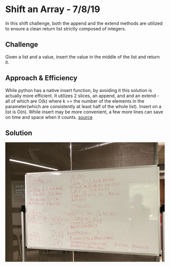 # Shift an Array - 7/8/19

In this shift challenge, both the append and the extend methods are utilized to ensure a clean return list strictly composed of integers.

## Challenge

Given a list and a value, insert the value in the middle of the list and return it.

## Approach & Efficiency

While python has a native insert function, by avoiding it this solution is actually more efficient. It utilizes 2 slices, an append, and and an extend - all of which are O(k) where k == the number of the elements in the parameter(which are consistently at least half of the whole list). Insert on a list is O(n). While insert may be more convenient, a few more lines can save on time and space when it counts.
 [source](https://wiki.python.org/moin/TimeComplexity)

## Solution

![shift_array_whiteboard](../../assets/arrayShift.jpeg)

